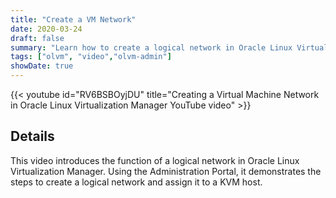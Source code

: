 ```yaml
---
title: "Create a VM Network"
date: 2020-03-24
draft: false
summary: "Learn how to create a logical network in Oracle Linux Virtualization Manager."
tags: ["olvm", "video","olvm-admin"]
showDate: true
---
```


{{< youtube id="RV6BSBOyjDU" title="Creating a Virtual Machine Network in Oracle Linux Virtualization Manager YouTube video" >}}

## Details

This video introduces the function of a logical network in Oracle Linux Virtualization Manager. Using the Administration Portal, it demonstrates the steps to create a logical network and assign it to a KVM host.
